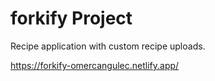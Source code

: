 # forkify Project

Recipe application with custom recipe uploads.

https://forkify-omercangulec.netlify.app/
